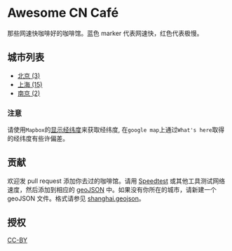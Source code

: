 # Awesome CN Café

那些网速快咖啡好的咖啡馆。蓝色 marker 代表网速快，红色代表极慢。

## 城市列表

* [北京 (3)](beijing.geojson)
* [上海 (15)](shanghai.geojson)
* [南京 (2)](nanjing.geojson)

### 注意
请使用`Mapbox`的[显示经纬度](https://www.mapbox.com/mapbox.js/example/v1.0.0/select-center-form/)来获取经纬度, 在`google map`上通过`What's here`取得的经纬度有些许偏差。

## 贡献

欢迎发 pull request 添加你去过的咖啡馆。请用 [Speedtest](http://speedtest.net) 或其他工具测试网络速度，然后添加到相应的 [geoJSON](http://geojson.org/geojson-spec.html) 中。如果没有你所在的城市，请新建一个 geoJSON 文件。格式请参见 [shanghai.geojson](shanghai.geojson)。

## 授权
[CC-BY](http://creativecommons.org/licenses/by/4.0/)
